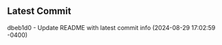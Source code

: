 
## Latest Commit
dbeb1d0 - Update README with latest commit info (2024-08-29 17:02:59 -0400) <Yunxi-Zhou>
